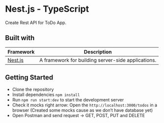 # Nest.js - TypeScript

Create Rest API for ToDo App.

## Built with

| Framework                                         | Description                                             |
| ------------------------------------------------- | ------------------------------------------------------- |
| [Nest.js](https://www.npmjs.com/package/nest)     | A framework for building server-side applications.      |

## Getting Started

- Clone the repository
- Install dependencies `npm install`
- Run `npm run start:dev` to start the development server
- Check it mocks right arrow: Open the `http://localhost:3000/todos` in a browser (Created some mocks cause as we don’t have database yet)
- Open Postman and send request -> GET, POST, PUT and DELETE

<!-- ### Screenshots
